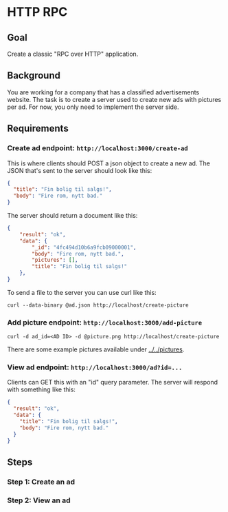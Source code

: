 HTTP RPC
========

Goal
----

Create a classic "RPC over HTTP" application.

Background
----------

You are working for a company that has a classified advertisements
website. The task is to create a server used to create new ads with
pictures per ad. For now, you only need to implement the server side.

Requirements
------------

### Create ad endpoint: `http://localhost:3000/create-ad`

This is where clients should POST a json object to create a new ad.
The JSON that's sent to the server should look like this:

~~~json
{
  "title": "Fin bolig til salgs!",
  "body": "Fire rom, nytt bad."
}
~~~

The server should return a document like this:

~~~json
{
    "result": "ok",
    "data": {
        "_id": "4fc494d10b6a9fcb09000001", 
        "body": "Fire rom, nytt bad.", 
        "pictures": [], 
        "title": "Fin bolig til salgs!"
    },
}
~~~

To send a file to the server you can use curl like this:

    curl --data-binary @ad.json http://localhost/create-picture

### Add picture endpoint: `http://localhost:3000/add-picture`

    curl -d ad_id=<AD ID> -d @picture.png http://localhost/create-picture

There are some example pictures available under [../../pictures](../../pictures/).

### View ad endpoint:  `http://localhost:3000/ad?id=...`
 
Clients can GET this with an "id" query parameter. The server will
respond with something like this:

~~~json
{
  "result": "ok",
  "data": {
    "title": "Fin bolig til salgs!",
    "body": "Fire rom, nytt bad."
  }
}
~~~

Steps
-----

### Step 1: Create an ad


### Step 2: View an ad

